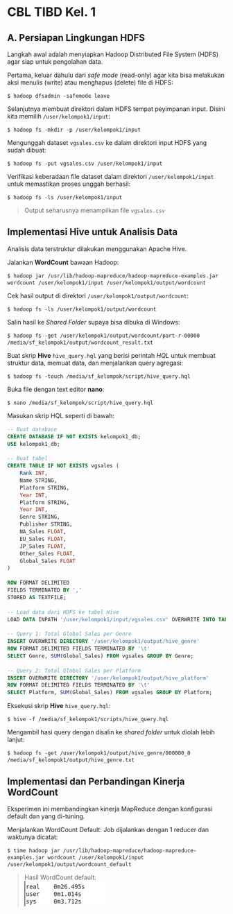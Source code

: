 # CBL TIBD Kel. 1  

## A. Persiapan Lingkungan HDFS  
Langkah awal adalah menyiapkan Hadoop Distributed File System (HDFS) agar siap untuk pengolahan data.  

Pertama, keluar dahulu dari *safe mode* (read-only) agar kita bisa melakukan aksi menulis (write) atau menghapus (delete) file di HDFS:  
```
$ hadoop dfsadmin -safemode leave
```  

Selanjutnya membuat direktori dalam HDFS tempat peyimpanan input. Disini kita memilih `/user/kelompok1/input`:  
```
$ hadoop fs -mkdir -p /user/kelompok1/input
```  

Mengunggah dataset `vgsales.csv` ke dalam direktori input HDFS yang sudah dibuat:  
```
$ hadoop fs -put vgsales.csv /user/kelompok1/input
```  

Verifikasi keberadaan file dataset dalam direktori `/user/kelompok1/input` untuk memastikan proses unggah berhasil:  
```
$ hadoop fs -ls /user/kelompok1/input
```
> Output seharusnya menampilkan file `vgsales.csv`  
  

## Implementasi Hive untuk Analisis Data  
Analisis data terstruktur dilakukan menggunakan Apache Hive.  

Jalankan **WordCount** bawaan Hadoop:  
```
$ hadoop jar /usr/lib/hadoop-mapreduce/hadoop-mapreduce-examples.jar wordcount /user/kelompok1/input /user/kelompok1/output/wordcount
```  

Cek hasil output di direktori `/user/kelompok1/output/wordcount`:  
```
$ hadoop fs -ls /user/kelompok1/output/wordcount
```  

Salin hasil ke *Shared Folder* supaya bisa dibuka di Windows:  
```
$ hadoop fs -get /user/kelompok1/output/wordcount/part-r-00000 /media/sf_kelompok1/output/wordcount_result.txt
```  

Buat skrip **Hive** `hive_query.hql` yang berisi perintah *HQL* untuk membuat struktur data, memuat data, dan menjalankan query agregasi:  
```
$ hadoop fs -touch /media/sf_kelompok/script/hive_query.hql
```  

Buka file dengan text editor **nano**:  
```
$ nano /media/sf_kelompok/script/hive_query.hql
```  

Masukan skrip HQL seperti di bawah:  
```sql
-- Buat database
CREATE DATABASE IF NOT EXISTS kelompok1_db;
USE kelompok1_db;

-- Buat tabel
CREATE TABLE IF NOT EXISTS vgsales (
    Rank INT,
    Name STRING,
    Platform STRING,
    Year INT,
    Platform STRING,
    Year INT,
    Genre STRING,
    Publisher STRING,
    NA_Sales FLOAT,
    EU_Sales FLOAT,
    JP_Sales FLOAT,
    Other_Sales FLOAT,
    Global_Sales FLOAT
)

ROW FORMAT DELIMITED
FIELDS TERMINATED BY ','
STORED AS TEXTFILE;

-- Load data dari HDFS ke tabel Hive
LOAD DATA INPATH '/user/kelompok1/input/vgsales.csv' OVERWRITE INTO TABLE vgsales;

-- Query 1: Total Global Sales per Genre
INSERT OVERWRITE DIRECTORY '/user/kelompok1/output/hive_genre'
ROW FORMAT DELIMITED FIELDS TERMINATED BY '\t'
SELECT Genre, SUM(Global_Sales) FROM vgsales GROUP BY Genre;

-- Query 2: Total Global Sales per Platform
INSERT OVERWRITE DIRECTORY '/user/kelompok1/output/hive_platform'
ROW FORMAT DELIMITED FIELDS TERMINATED BY '\t'
SELECT Platform, SUM(Global_Sales) FROM vgsales GROUP BY Platform;
```  

Eksekusi skrip **Hive** `hive_query.hql`:  
```
$ hive -f /media/sf_kelompok1/scripts/hive_query.hql
```  

Mengambil hasi query dengan disalin ke *shared folder* untuk diolah lebih lanjut:  
```
$ hadoop fs -get /user/kelompok1/output/hive_genre/000000_0 /media/sf_kelompok1/output/hive_genre.txt
```  
  

## Implementasi dan Perbandingan Kinerja WordCount  
Eksperimen ini membandingkan kinerja MapReduce dengan konfigurasi default dan yang di-tuning.  

Menjalankan WordCount Default: Job dijalankan dengan 1 reducer dan waktunya dicatat:  
```
$ time hadoop jar /usr/lib/hadoop-mapreduce/hadoop-mapreduce-examples.jar wordcount /user/kelompok1/input /user/kelompok1/output/wordcount_default
```  

> Hasil WordCount default:  
> ![wordcount result default](/resource/wordcount_result_default.png)  

